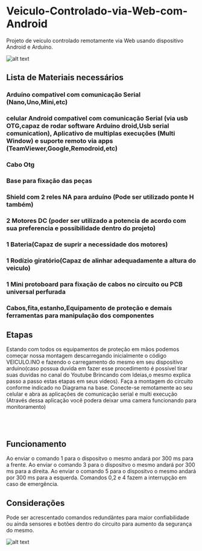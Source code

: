 # Veiculo-Controlado-via-Web-com-Android
Projeto de veículo controlado remotamente via Web usando  dispositivo Android e Arduíno.  


![alt text](https://github.com/lucascalu/Veiculo-Controlado-via-Web-com-Android/blob/master/WhatsApp%20Image%202020-08-13%20at%2010.39.16.jpeg?raw=true)

<h2>Lista de Materiais necessários </h2>

<h3> Arduíno compativel com comunicação Serial (Nano,Uno,Mini,etc) </h3>
<h3> celular Android compativel com comunicação Serial (via usb OTG,capaz de rodar software Arduino droid,Usb serial comunication), Aplicativo de multiplas execuções (Multi Window) e suporte remoto via apps (TeamViewer,Google,Remodroid,etc)  </h3>
<h3> Cabo Otg </h3>
<h3> Base para fixação das peças </h3>
<h3> Shield com 2 reles NA para arduíno (Pode ser utilizado ponte H também) </h3>
<h3> 2 Motores DC (poder ser utilizado a potencia de acordo com sua preferencia e possibilidade dentro do projeto)  </h3>
<h3> 1 Bateria(Capaz de suprir a necessidade dos motores) </h3>
<h3> 1 Rodízio giratório(Capaz de alinhar adequadamente a altura do veiculo) </h3>
<h3> 1 Mini protoboard para fixação de cabos no circuito ou PCB universal perfurada </h3>
<h3> Cabos,fita,estanho,Equipamento de proteção e demais ferramentas para manipulação dos componentes </h3>



<h2> Etapas </h2>

<p> Estando com todos os equipamentos de proteção em mãos podemos começar nossa montagem descarregando inicialmente o código VEICULO.INO e fazendo o carregamento do mesmo em seu dispositivo arduino(caso possua duvida em fazer esse procedimento é possível tirar suas duvidas no canal do Youtube Brincando com Ideias,o mesmo explica passo a passo estas etapas em seus videos).
    Faça a montagem do circuito conforme indicado no Diagrama na base.
    Conecte-se remotamente ao seu celular e abra as aplicações de comunicação serial e multi execução (Através dessa aplicação você podera deixar uma camera funcionando para monitoramento)
  
</p>

<br>  </br>

<h2> Funcionamento </h2>

<p> Ao enviar o comando 1 para o dispositvo o mesmo andará por 300 ms para a frente.
    Ao enviar o comando 3 para o dispositvo o mesmo andará por 300 ms para a direita.
    Ao enviar o comando 5 para o dispositvo o mesmo andará por 300 ms para a esquerda.
    Comandos 0,2 e 4 fazem a interrupção em caso de emergência.

</p>

<h2> Considerações </h2>

<p> Pode ser acrescentado comandos redundântes para maior confiabilidade ou ainda sensores e botões dentro do circuito para aumento da segurança do mesmo. </p>


![alt text](https://lh3.googleusercontent.com/8nwT1oyitY4nAh1zasfOCJzgsN-svQus2KDXhHGhMJrVarAdSu1AGPAyGULjb57ASJg=s180-rw)


